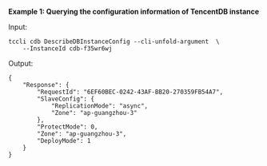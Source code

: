 **Example 1: Querying the configuration information of TencentDB instance**



Input: 

```
tccli cdb DescribeDBInstanceConfig --cli-unfold-argument  \
    --InstanceId cdb-f35wr6wj
```

Output: 
```
{
    "Response": {
        "RequestId": "6EF60BEC-0242-43AF-BB20-270359FB54A7",
        "SlaveConfig": {
            "ReplicationMode": "async",
            "Zone": "ap-guangzhou-3"
        },
        "ProtectMode": 0,
        "Zone": "ap-guangzhou-3",
        "DeployMode": 1
    }
}
```

